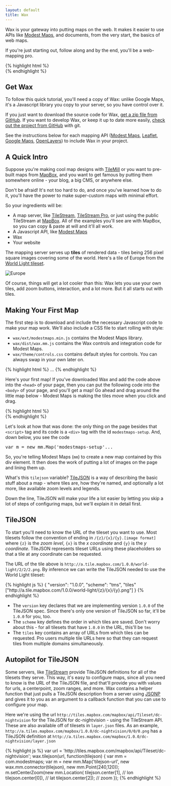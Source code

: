```yaml
---
layout: default
title: Wax
---
```


Wax is your gateway into putting maps on the web. It makes it easier to
use APIs like [Modest Maps](http://github.com/stamen/modestmaps-js), and
documents, from the very start, the basics of web maps.

If you're just starting out, follow along and by the end, you'll be a
web-mapping pro.

<div class='live'>
{% highlight html %}
<div id='intro-map'></div>
<script>
var mm = com.modestmaps;
var url = 'http://tiles.mapbox.com/mapbox/api/Tileset/geography-class';

wax.tilejson(url, function(tilejson) {
  var m = new mm.Map('intro-map',
    new wax.mm.connector(tilejson),
    new mm.Point(700,400));

  m.setCenterZoom(new mm.Location(tilejson.center[1],
    tilejson.center[0]),
    tilejson.center[2] - 3);

  wax.mm.zoomer(m).appendTo(m.parent);
  wax.mm.interaction(m);
});
</script>
{% endhighlight %}
</div>

## Get Wax

To follow this quick tutorial, you'll need a copy of Wax: unlike Google Maps,
it's a Javascript library you copy to your server, so you have control over it.

If you just want to download the source code for Wax,
[get a zip file from GitHub](https://github.com/mapbox/wax/downloads).
If you want to develop Wax, or keep it up to date more easily, [check out the
project from GitHub](https://github.com/mapbox/) with git.

See the instructions below for each mapping API ([Modest Maps](#modest-maps),
[Leaflet](#leaflet), [Google Maps](#google-maps), [OpenLayers](#openlayers))
to include Wax in your project.

## A Quick Intro

Suppose you're making cool map designs with [TileMill](http://tilemill.com/)
or you want to pre-built maps from [MapBox](http://mapbox.com), and you want to
get famous by putting them somewhere online - your blog, a big CMS, or anywhere else.

Don't be afraid! It's not too hard to do, and once you've learned how to do it,
you'll have the power to make super-custom maps with minimal effort.

So your ingredients will be:

* A map server, like [TileStream](http://github.com/mapbox/tilestream),
  [TileStream Pro](http://mapbox.com/#/tilestream), or just using the public
  TileStream at [MapBox](http://mapbox.com). All of the examples you'll see
  are with MapBox, so you can copy & paste at will and it'll all work.
* A Javascript API, like [Modest Maps](http://github.com/stamen/modestmaps-js)
* Wax
* Your website

The mapping server serves up **tiles** of rendered data - tiles being 256 pixel
square images covering some of the world. Here's a tile of Europe from the
[World Light tileset](http://mapbox.com/tileset/world-light).

![Europe](http://a.tile.mapbox.com/1.0.0/world-light/2/2/2.png)

Of course, things will get a lot cooler than this: Wax lets you use your own
tiles, add zoom buttons, interaction, and a lot more. But it all starts out
with tiles.

## Making Your First Map

The first step is to download and include the necessary Javascript code to
make your map work. We'll also include a CSS file to start rolling with style:

- `wax/ext/modestmaps.min.js` contains the Modest Maps library.
- `wax/dist/wax.mm.js` contains the Wax controls and integration code for
  Modest Maps.
- `wax/theme/controls.css` contains default styles for controls. You can always
  swap in your own later on.

<div class='section'>
{% highlight html %}
<html>
  <head>
    <script src='wax/ext/modestmaps.min.js' type='text/javascript'></script>
    <script src='wax/dist/wax.mm.js' type='text/javascript'></script>
    <link href='wax/theme/controls.css' rel='stylesheet' type='text/css' />
  ...
{% endhighlight %}
</div>

Here's your first map! If you've downloaded Wax and add the code above into the
<code>&lt;head&gt;</code> of your page, then you can put the following code into the
<code>&lt;body&gt;</code> of your page, and you'll get a map! Go ahead and
drag around the little map below -
Modest Maps is making the tiles move when you click and drag.

<div class='section'>
{% highlight html %}
<div id="modestmaps-setup"></div>
<script>
var tilejson = {
  tilejson: '1.0.0',
  scheme: 'tms',
  tiles: ['http://a.tiles.mapbox.com/mapbox/1.0.0/world-light/{z}/{x}/{y}.png']
};
// Alias com.modestmaps to mm. This isn't necessary -
// just nice for shorter code.
var mm = com.modestmaps;
// Set up a map in a div with the id 'modestmaps-setup'
var m = new mm.Map('modestmaps-setup',
  // Use Wax's connector to add a new custom layer
  new wax.mm.connector(tilejson),
  // And it'll be 240px by 120px
  new mm.Point(240,120));

// Center it on the United States, at zoom level 2.
m.setCenterZoom(new mm.Location(39, -98), 2);
</script>
{% endhighlight %}
</pre>
</div>

Let's look at how that was done: the only thing on the page besides that
<code>&lt;script&gt;</code> tag and its code is a <code>&lt;div&gt;</code>
tag with the id `modestmaps-setup`. And, down below, you see the code

<pre class='sh_javascript snippet'>
var m = new mm.Map('modestmaps-setup'...
</pre>

So, you're telling Modest Maps (`mm`) to create a new map contained by
this div element. It then does the work of putting a lot of images on the page
and lining them up.

What's this `tilejson` variable?
[TileJSON](http://github.com/mapbox/tilejson) is a way of
describing the basic stuff about a map - where tiles are, how they're
named, and optionally a lot more, like available zoom levels and legends.

Down the line, TileJSON will make your life a lot easier by letting you
skip a lot of steps of configuring maps, but we'll explain it in detail first.

## TileJSON

To start you'll need to know the URL of the tileset you want to use. Most
tilesets follow the convention of ending in `/{z}/{x}/{y}.[image format]`
where `{z}` is the *zoom level*, `{x}` is the *x coordinate* and `{y}` is
the *y coordinate*. TileJSON represents tileset URLs using these placeholders
so that a tile at any coordinate can be requested.

The URL of the tile above is `http://a.tile.mapbox.com/1.0.0/world-light/2/2/2.png`.
By inference we can write the TileJSON needed to use the World Light tileset:

<div class='section'>
{% highlight js %}
{
  "version": "1.0.0",
  "scheme": "tms",
  "tiles" ["http://a.tile.mapbox.com/1.0.0/world-light/{z}/{x}/{y}.png"]
}
{% endhighlight %}
</div>

- The `version` key declares that we are implementing version `1.0.0` of the
  TileJSON spec. Since there's only one version of TileJSON so far, it'll be `1.0.0` for you, too.
- The `scheme` key defines the order in which tiles are saved. Don't worry about this -
  for all tilesets that have `1.0.0` in the URL, this'll be `tms`
- The `tiles` key contains an array of URLs from which tiles can be requested. Pro users
  multiple tile URLs here so that they can request tiles from multiple domains simultaneously.


## Autopilot for TileJSON

Some servers, like [TileStream](http://github.com/mapbox/tilestream) provide TileJSON
definitions for all of the tilesets they serve. This way, it's easy to configure maps, since
all you need to know is the URL of the TileJSON file, and that'll provide you with values
for urls, a centerpoint, zoom ranges, and more. Wax contains a helper function that just
pulls a TileJSON description from a server using [JSONP](http://en.wikipedia.org/wiki/JSONP)
and gives it to you as an argument to a callback function that you can use to configure
your map.

Here we're using the url `http://tiles.mapbox.com/mapbox/api/Tileset/dc-nightvision` for
the TileJSON for dc-nightvision - using the TileStream API. These are also available off of tilesets
in `layer.json` files. As an example, `http://a.tiles.mapbox.com/mapbox/1.0.0/dc-nightvision/0/0/0.png`
has a TileJSON definition at `http://a.tiles.mapbox.com/mapbox/1.0.0/dc-nightvision/layer.json`

<div class='section'>
{% highlight js %}
var url = 'http://tiles.mapbox.com/mapbox/api/Tileset/dc-nightvision';
wax.tilejson(url, function(tilejson) {
  var mm = com.modestmaps;
  var m = new mm.Map('tilejson-url',
    new wax.mm.connector(tilejson),
    new mm.Point(240,120));
  m.setCenterZoom(new mm.Location(
    tilejson.center[1],  // lon
    tilejson.center[0]), // lat
    tilejson.center[2]); // zoom
});
{% endhighlight %}
</div>
